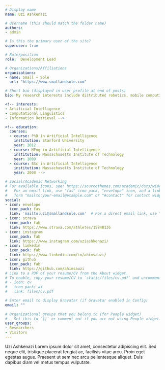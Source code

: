 ```yaml
---
# Display name
name: Uzi Ashkenazi

# Username (this should match the folder name)
authors:
- admin

# Is this the primary user of the site?
superuser: true

# Role/position
role:  Development Lead

# Organizations/Affiliations
organizations:
- name: Small + Sole
  url: "https://www.smallandsole.com"

# Short bio (displayed in user profile at end of posts)
bio: My research interests include distributed robotics, mobile computing and programmable matter.

<!-- interests:
- Artificial Intelligence
- Computational Linguistics
- Information Retrieval -->

<!-- education:
  courses:
  - course: PhD in Artificial Intelligence
    institution: Stanford University
    year: 2012
  - course: MEng in Artificial Intelligence
    institution: Massachusetts Institute of Technology
    year: 2009
  - course: BSc in Artificial Intelligence
    institution: Massachusetts Institute of Technology
    year: 2008 -->

# Social/Academic Networking
# For available icons, see: https://sourcethemes.com/academic/docs/widgets/#icons
#   For an email link, use "fas" icon pack, "envelope" icon, and a link in the
#   form "mailto:your-email@example.com" or "#contact" for contact widget.
social:
- icon: envelope
  icon_pack: fas
  link: 'mailto:uzi@smallandsole.com'  # For a direct email link, use "#contact".
- icon: strava
  icon_pack: fab
  link: https://www.strava.com/athletes/15840136
- icon: instagram
  icon_pack: fab
  link: https://www.instagram.com/uziashkenazi/
- icon: linkedin
  icon_pack: fab
  link: https://www.linkedin.com/in/ahimsauzi/
- icon: github
  icon_pack: fab
  link: https://github.com/ahimsauzi
# Link to a PDF of your resume/CV from the About widget.
# To enable, copy your resume/CV to `static/files/cv.pdf` and uncomment the lines below.  
# - icon: cv
#   icon_pack: ai
#   link: files/cv.pdf

# Enter email to display Gravatar (if Gravatar enabled in Config)
email: ""
  
# Organizational groups that you belong to (for People widget)
#   Set this to `[]` or comment out if you are not using People widget.  
user_groups:
- Researchers
- Visitors
---
```


Uzi Ashkenazi Lorem ipsum dolor sit amet, consectetur adipiscing elit. Sed neque elit, tristique placerat feugiat ac, facilisis vitae arcu. Proin eget egestas augue. Praesent ut sem nec arcu pellentesque aliquet. Duis dapibus diam vel metus tempus vulputate. 

